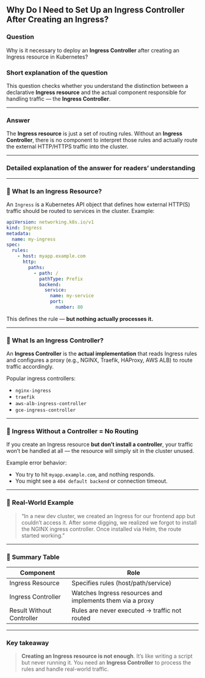 ## Why Do I Need to Set Up an Ingress Controller After Creating an Ingress?

### Question  
Why is it necessary to deploy an **Ingress Controller** after creating an Ingress resource in Kubernetes?

### Short explanation of the question  
This question checks whether you understand the distinction between a declarative **Ingress resource** and the actual component responsible for handling traffic — the **Ingress Controller**.

---

### Answer  
The **Ingress resource** is just a set of routing rules. Without an **Ingress Controller**, there is no component to interpret those rules and actually route the external HTTP/HTTPS traffic into the cluster.

---

### Detailed explanation of the answer for readers’ understanding

---

### 🔧 What Is an Ingress Resource?

An `Ingress` is a Kubernetes API object that defines how external HTTP(S) traffic should be routed to services in the cluster. Example:

```yaml
apiVersion: networking.k8s.io/v1
kind: Ingress
metadata:
  name: my-ingress
spec:
  rules:
    - host: myapp.example.com
      http:
        paths:
          - path: /
            pathType: Prefix
            backend:
              service:
                name: my-service
                port:
                  number: 80
```

This defines the rule — **but nothing actually processes it.**

---

### 🚦 What Is an Ingress Controller?

An **Ingress Controller** is the **actual implementation** that reads Ingress rules and configures a proxy (e.g., NGINX, Traefik, HAProxy, AWS ALB) to route traffic accordingly.

Popular ingress controllers:

- `nginx-ingress`
- `traefik`
- `aws-alb-ingress-controller`
- `gce-ingress-controller`

---

### 🔁 Ingress Without a Controller = No Routing

If you create an Ingress resource **but don’t install a controller**, your traffic won’t be handled at all — the resource will simply sit in the cluster unused.

Example error behavior:
- You try to hit `myapp.example.com`, and nothing responds.
- You might see a `404 default backend` or connection timeout.

---

### 🧪 Real-World Example

> “In a new dev cluster, we created an Ingress for our frontend app but couldn’t access it. After some digging, we realized we forgot to install the NGINX ingress controller. Once installed via Helm, the route started working.”

---

### 🔄 Summary Table

| Component            | Role                                                       |
|---------------------|------------------------------------------------------------|
| Ingress Resource     | Specifies rules (host/path/service)                        |
| Ingress Controller   | Watches Ingress resources and implements them via a proxy |
| Result Without Controller | Rules are never executed → traffic not routed        |

---

### Key takeaway  

> **Creating an Ingress resource is not enough**. It’s like writing a script but never running it. You need an **Ingress Controller** to process the rules and handle real-world traffic.
